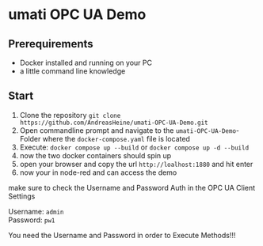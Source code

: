 # umati OPC UA Demo

## Prerequirements

- Docker installed and running on your PC
- a little command line knowledge

## Start

1. Clone the repository `git clone https://github.com/AndreasHeine/umati-OPC-UA-Demo.git`
2. Open commandline prompt and navigate to the `umati-OPC-UA-Demo`-Folder where the `docker-compose.yaml` file is located
3. Execute: `docker compose up --build` or `docker compose up -d --build`
4. now the two docker containers should spin up
5. open your browser and copy the url `http://loalhost:1880` and hit enter
6. now your in node-red and can access the demo

make sure to check the Username and Password Auth in the OPC UA Client Settings

Username: `admin`  
Password: `pw1`  

You need the Username and Password in order to Execute Methods!!!
